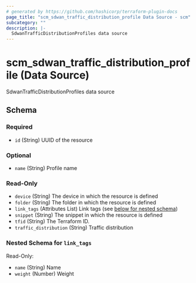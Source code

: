 ```yaml
---
# generated by https://github.com/hashicorp/terraform-plugin-docs
page_title: "scm_sdwan_traffic_distribution_profile Data Source - scm"
subcategory: ""
description: |-
  SdwanTrafficDistributionProfiles data source
---
```


# scm_sdwan_traffic_distribution_profile (Data Source)

SdwanTrafficDistributionProfiles data source



<!-- schema generated by tfplugindocs -->
## Schema

### Required

- `id` (String) UUID of the resource

### Optional

- `name` (String) Profile name

### Read-Only

- `device` (String) The device in which the resource is defined
- `folder` (String) The folder in which the resource is defined
- `link_tags` (Attributes List) Link tags (see [below for nested schema](#nestedatt--link_tags))
- `snippet` (String) The snippet in which the resource is defined
- `tfid` (String) The Terraform ID.
- `traffic_distribution` (String) Traffic distribution

<a id="nestedatt--link_tags"></a>
### Nested Schema for `link_tags`

Read-Only:

- `name` (String) Name
- `weight` (Number) Weight
